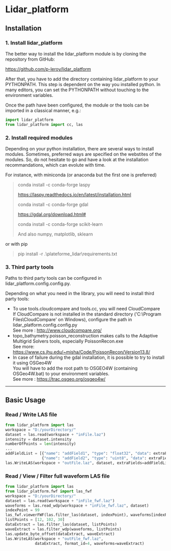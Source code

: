 
# **Lidar_platform**

## Installation
### 1. Install lidar_platform
The better way to install the lidar_platform module is by cloning the repository from GitHub:

https://github.com/p-leroy/lidar_platform

After that, you have to add the directory containing lidar_platform to your PYTHONPATH. This step is dependent on the way you installed python. In many editors, you can set the PYTHONPATH without touching to the environment variables.

Once the path have been configured, the module or the tools can be imported in a classical manner, e.g.:

```python
import lidar_platform
from lidar_platform import cc, las
```

### 2. Install required modules
Depending on your python installation, there are several ways to install modules. Sometimes, preferred ways are specified on the webstites of the modules. So, do not hesitate to go and have a look at the installation recommandations, which can evolute with time.

For instance, with miniconda (or anaconda but the first one is preferred)
> conda install -c conda-forge laspy 
> 
> https://laspy.readthedocs.io/en/latest/installation.html
> 
> conda install -c conda-forge gdal
> 
> https://gdal.org/download.html#
> 
> conda install -c conda-forge scikit-learn
> 
> And also numpy, matplotlib, sklearn

or with pip

> pip install -r .\plateforme_lidar\requirements.txt

### 3. Third party tools
Paths to third party tools can be configured in lidar_platform.config.config.py.

Depending on what you need in the library, you will need to install third party tools:
- To use tools.cloudcompare and tools.cc, you will need CloudCompare<br>
If CloudCompare is not installed in the standard directory ('C:\Program Files\CloudCompare' on Windows), configure the path in lidar_platform.config.config.py<br>
See more : http://www.cloudcompare.org/
- topo_bathymetry.poisson_reconstruction makes calls to the Adaptive Multigrid Solvers tools, especially PoissonRecon.exe<br>
See more: https://www.cs.jhu.edu/~misha/Code/PoissonRecon/Version13.8/
- In case of failure during the gdal installation, it is possible to try to install it using OSGeo4W<br>You will have to add the root path to OSGEO4W (containing OSGeo4W.bat) to your environment variables.<br>
See more : https://trac.osgeo.org/osgeo4w/

---

## Basic Usage
### Read / Write LAS file

```python
from lidar_platform import las
workspace = "D:/yourDirectory/"
dataset = las.read(workspace + "inFile.laz")
intensity = dataset.intensity
numberOfPoints = len(intensity)
...
addFieldList = [{"name": "addField1", "type": "float32", "data": extraField1},
                {"name": "addField2", "type": "uint8", "data": extraField2}]
las.WriteLAS(workspace + "outFile.laz", dataset, extraFields=addFieldList)
```

### Read / View / Filter full waveform LAS file

```python
from lidar_platform import las
from lidar_platform.fwf import las_fwf
workspace = "D:/yourDirectory/"
dataset = las.read(workspace + "inFile_fwf.laz")
waveforms = las.read_wdp(workspace + "inFile_fwf.laz", dataset)
indexPoint = 99
las_fwf.viewerFWF(las.filter_las(dataset, indexPoint), waveforms[indexPoint])
listPoints = [12, 102, 30]
dataExtract = las.filter_las(dataset, listPoints)
waveExtract = las.filter_wdp(waveforms, listPoints)
las.update_byte_offset(dataExtract, waveExtract)
las.WriteLAS(workspace + "outFile_fwf.laz",
             dataExtract, format_id=4, waveforms=waveExtract)
```
